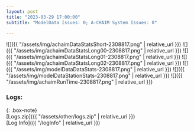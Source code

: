 ```yaml
---
layout: post
title: "2023-03-29 17:00:00"
subtitle: "ModelData Issues: 0; A-CHAIM System Issues: 0"

---
```


![]({{ "/assets/img/achaimDataStatsShort-2308817.png" | relative_url }})
![]({{ "/assets/img/achaimDataStatsLong00-2308817.png" | relative_url }})
![]({{ "/assets/img/achaimDataStatsLong01-2308817.png" | relative_url }})
![]({{ "/assets/img/achaimDataStatsLong02-2308817.png" | relative_url }})
![]({{ "/assets/img/modelDataDataStats-2308817.png" | relative_url }})
![]({{ "/assets/img/modelDataStationStats-2308817.png" | relative_url }})
![]({{ "/assets/img/achaimRunTime-2308817.png" | relative_url }})





### Logs:  
  
{: .box-note}  
[Logs.zip]({{ "/assets/other/logs.zip" | relative_url }})  
[Log Info]({{ "/logInfo" | relative_url }})  
